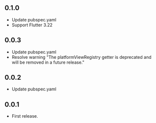 ## 0.1.0

- Update pubspec.yaml
- Support Flutter 3.22

## 0.0.3

- Update pubspec.yaml
- Resolve warning "The platformViewRegistry getter is deprecated and will be removed in a future release."

## 0.0.2

- Update pubspec.yaml

## 0.0.1

- First release.
